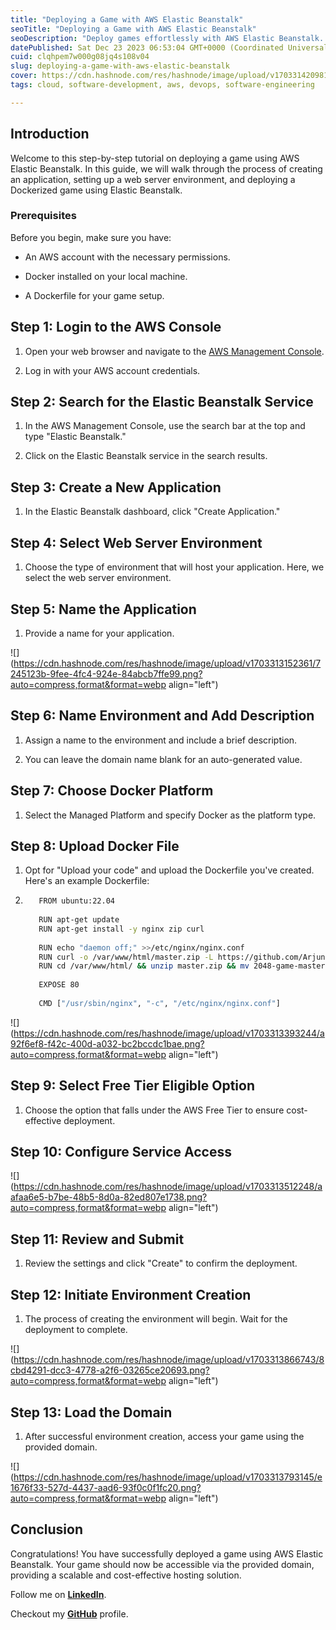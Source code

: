 ```yaml
---
title: "Deploying a Game with AWS Elastic Beanstalk"
seoTitle: "Deploying a Game with AWS Elastic Beanstalk"
seoDescription: "Deploy games effortlessly with AWS Elastic Beanstalk. Follow our tutorial for scalable, cost-effective hosting. Level up your deployment skills!"
datePublished: Sat Dec 23 2023 06:53:04 GMT+0000 (Coordinated Universal Time)
cuid: clqhpem7w000g08jq4s108v04
slug: deploying-a-game-with-aws-elastic-beanstalk
cover: https://cdn.hashnode.com/res/hashnode/image/upload/v1703314209813/12aeb194-fb31-47aa-beb0-a8339dc61a52.png
tags: cloud, software-development, aws, devops, software-engineering

---
```


## Introduction

Welcome to this step-by-step tutorial on deploying a game using AWS Elastic Beanstalk. In this guide, we will walk through the process of creating an application, setting up a web server environment, and deploying a Dockerized game using Elastic Beanstalk.

### Prerequisites

Before you begin, make sure you have:

* An AWS account with the necessary permissions.
    
* Docker installed on your local machine.
    
* A Dockerfile for your game setup.
    

## Step 1: Login to the AWS Console

1. Open your web browser and navigate to the [AWS Management Console](https://aws.amazon.com/).
    
2. Log in with your AWS account credentials.
    

## Step 2: Search for the Elastic Beanstalk Service

1. In the AWS Management Console, use the search bar at the top and type "Elastic Beanstalk."
    
2. Click on the Elastic Beanstalk service in the search results.
    

## Step 3: Create a New Application

1. In the Elastic Beanstalk dashboard, click "Create Application."
    

## Step 4: Select Web Server Environment

1. Choose the type of environment that will host your application. Here, we select the web server environment.
    

## Step 5: Name the Application

1. Provide a name for your application.
    

![](https://cdn.hashnode.com/res/hashnode/image/upload/v1703313152361/7245123b-9fee-4fc4-924e-84abcb7ffe99.png?auto=compress,format&format=webp align="left")

## Step 6: Name Environment and Add Description

1. Assign a name to the environment and include a brief description.
    
2. You can leave the domain name blank for an auto-generated value.
    

## Step 7: Choose Docker Platform

1. Select the Managed Platform and specify Docker as the platform type.
    

## Step 8: Upload Docker File

1. Opt for "Upload your code" and upload the Dockerfile you've created. Here's an example Dockerfile:
    
2. ```bash
      FROM ubuntu:22.04
     
      RUN apt-get update
      RUN apt-get install -y nginx zip curl
     
      RUN echo "daemon off;" >>/etc/nginx/nginx.conf
      RUN curl -o /var/www/html/master.zip -L https://github.com/ArjunMnn/2048-game/archive/refs/heads/master.zip
      RUN cd /var/www/html/ && unzip master.zip && mv 2048-game-master/* . && rm -rf 2048-game-master master.zip
     
      EXPOSE 80
     
      CMD ["/usr/sbin/nginx", "-c", "/etc/nginx/nginx.conf"]
    ```
    

![](https://cdn.hashnode.com/res/hashnode/image/upload/v1703313393244/a92f6ef8-f42c-400d-a032-bc2bccdc1bae.png?auto=compress,format&format=webp align="left")

## Step 9: Select Free Tier Eligible Option

1. Choose the option that falls under the AWS Free Tier to ensure cost-effective deployment.
    

## Step 10: Configure Service Access

![](https://cdn.hashnode.com/res/hashnode/image/upload/v1703313512248/aafaa6e5-b7be-48b5-8d0a-82ed807e1738.png?auto=compress,format&format=webp align="left")

## Step 11: Review and Submit

1. Review the settings and click "Create" to confirm the deployment.
    

## Step 12: Initiate Environment Creation

1. The process of creating the environment will begin. Wait for the deployment to complete.
    

![](https://cdn.hashnode.com/res/hashnode/image/upload/v1703313866743/8cbd4291-dcc3-4778-a2f6-03265ce20693.png?auto=compress,format&format=webp align="left")

## Step 13: Load the Domain

1. After successful environment creation, access your game using the provided domain.
    

![](https://cdn.hashnode.com/res/hashnode/image/upload/v1703313793145/e1676f33-527d-4437-aad6-93f0c0f1fc20.png?auto=compress,format&format=webp align="left")

## Conclusion

Congratulations! You have successfully deployed a game using AWS Elastic Beanstalk. Your game should now be accessible via the provided domain, providing a scalable and cost-effective hosting solution.

Follow me on [**LinkedIn**](https://www.linkedin.com/in/arjunmenon-devops/).

Checkout my [**GitHub**](https://github.com/ArjunMnn) profile.